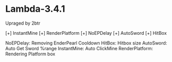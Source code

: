 # Lambda-3.4.1
Upraged by 2btr

[+] InstantMine
[+] RenderPlatform
[+] NoEPDelay
[+] AutoSword
[+] HitBox

NoEPDelay: Removing EnderPearl Cooldown
HitBox: Hitbox size
AutoSword: Auto Get Sword %range
InstantMine: Auto ClickMine
RenderPlatform: Rendering Platform box
